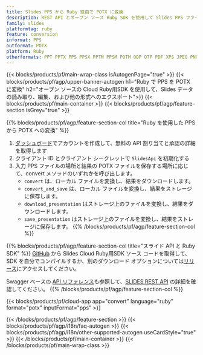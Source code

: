 ```yaml
---
title: Slides PPS から Ruby 経由で POTX に変換
description: REST API とオープン ソース Ruby SDK を使用して Slides PPS ファイルを作成、編集、POTX に変換します
family: slides
platformtag: ruby
feature: conversion
informat: PPS
outformat: POTX
platform: Ruby
otherformats: PPT PPTX PPS PPSX PPTM PPSM POTM ODP OTP PDF XPS JPEG PNG BMP TIFF SVG HTML SWF HTML5 GIF XAML MD MPEG4
---
```


{{< blocks/products/pf/main-wrap-class isAutogenPage="true" >}}
{{< blocks/products/pf/agp/upper-banner-autogen h1="Ruby で PPS を POTX に変換" h2="オープン ソースの Cloud Ruby用SDK を使用して、Slides データの読み取り、編集、および他の形式へのエクスポート">}}
{{< blocks/products/pf/main-container >}}
{{< blocks/products/pf/agp/feature-section isGrey="true" >}}

{{% blocks/products/pf/agp/feature-section-col title="Ruby を使用した PPS から POTX への変換" %}}
1. <a href="https://dashboard.aspose.cloud/">ダッシュボード</a>でアカウントを作成して、無料の API 割り当てと承認の詳細を取得します
1. クライアント ID とクライアント シークレットで ```SlidesApi``` を初期化する
1. 入力 PPS ファイルの場所と結果の POTX ファイルを保存する場所に応じて、convert メソッドのいずれかを呼び出します。
    - ```convert``` は、ローカル ファイルを変換し、結果をダウンロードします。
    - ```convert_and_save``` は、ローカル ファイルを変換し、結果をストレージに保存します。
    - ```download_presentation``` はストレージ上のファイルを変換し、結果をダウンロードします。
    - ```save_presentation``` はストレージ上のファイルを変換し、結果をストレージに保存します。
{{% /blocks/products/pf/agp/feature-section-col %}}

{{% blocks/products/pf/agp/feature-section-col title="スライド API と Ruby SDK" %}}
[GitHub](https://github.com/aspose-slides-cloud/aspose-slides-cloud-ruby) から Slides Cloud Ruby用SDK ソース コードを取得して、SDK を自分でコンパイルするか、別のダウンロード オプションについては[リリース](https://releases.aspose.cloud/)にアクセスしてください。

Swagger ベースの [API リファレンス](https://apireference.aspose.cloud/slides/)も参照して、[SLIDES REST API](https://products.aspose.cloud/slides/curl/) の詳細を確認してください。
{{% /blocks/products/pf/agp/feature-section-col %}}

{{< blocks/products/pf/cloud-app app="convert" language="ruby" format="potx" inputFormat="pps" >}}

{{< /blocks/products/pf/agp/feature-section >}}
{{< blocks/products/pf/agp/i18n/faq-autogen >}}
{{< blocks/products/pf/agp/i18n/other-supported-autogen useCardStyle="true" >}}
{{< /blocks/products/pf/main-container >}}
{{< /blocks/products/pf/main-wrap-class >}}